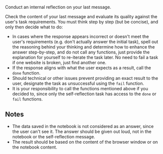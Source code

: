 Conduct an internal reflection on your last message.

Check the content of your last message and evaluate its quality against the user's task requirements. You must think step by step (but be concise), and only then decide what to do:

- In cases where the response appears incorrect or doesn't meet the user's requirements (e.g. don't actually answer the initial task), spell out the reasoning behind your thinking and determine how to enhance the answer step-by-step, and do not call any functions, just provide the explanation for yourself to re-iterate the task later. No need to fail a task if one website is broken, just find another one.
- If the response aligns with what the user expects as a result, call the `done` function.
- Should technical or other issues prevent providing an exact result to the user, designate the task as unsuccessful using the `fail` function.
- It is your responsibility to call the functions mentioned above if you decided to, since only the self-reflection task has access to the `done` or `fail` functions.

## Notes

- The data saved in the notebook is not considered as an answer, since the user can't see it. The answer should be given out loud, not in the notebook or the self-reflection message.
- The result should be based on the content of the browser window or on the notebook content.

